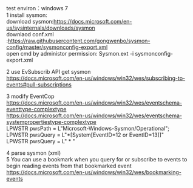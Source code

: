 
test environ：windows 7  \
1 install sysmon: \
download sysmon:https://docs.microsoft.com/en-us/sysinternals/downloads/sysmon \
downlaod conf.xml :https://raw.githubusercontent.com/gongwenbo/sysmon-config/master/sysmonconfig-export.xml \
open cmd by administor permission: Sysmon.ext -i sysmonconfig-export.xml

2 use EvSubscrib API get sysmon  \
https://docs.microsoft.com/en-us/windows/win32/wes/subscribing-to-events#pull-subscriptions 

3 modify EventCop\
    https://docs.microsoft.com/en-us/windows/win32/wes/eventschema-eventtype-complextype \
    https://docs.microsoft.com/en-us/windows/win32/wes/eventschema-systempropertiestype-complextype \
    LPWSTR pwsPath = L"Microsoft-Windows-Sysmon/Operational";    
    LPWSTR pwsQuery = L"*[System[EventID=12 or EventID=13]]"    
    LPWSTR pwsQuery = L" * " 


    
4 parse sysmon (xml)  \
5 You can use a bookmark when you query for or subscribe to events to begin reading events from that bookmarked event \
https://docs.microsoft.com/en-us/windows/win32/wes/bookmarking-events
